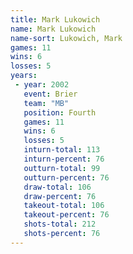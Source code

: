 ```yaml
---
title: Mark Lukowich
name: Mark Lukowich
name-sort: Lukowich, Mark
games: 11
wins: 6
losses: 5
years:
 - year: 2002
   event: Brier
   team: "MB"
   position: Fourth
   games: 11
   wins: 6
   losses: 5
   inturn-total: 113
   inturn-percent: 76
   outturn-total: 99
   outturn-percent: 76
   draw-total: 106
   draw-percent: 76
   takeout-total: 106
   takeout-percent: 76
   shots-total: 212
   shots-percent: 76
---
```

